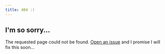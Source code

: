 ```yaml
---
title: 404 :(
---
```


## I'm so sorry...

The requested page could not be found. [Open an issue](https://github.com/bdus-db/site/issues/new)
and I promise I will fix this soon...
